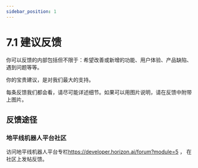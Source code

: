 ```yaml
---
sidebar_position: 1
---
```


# 7.1 建议反馈

你可以反馈的内部包括但不限于：希望改善或新增的功能、用户体验、产品缺陷、遇到问题等等。

你的宝贵建议，是对我们最大的支持。

每条反馈我们都会看，请尽可能详述细节。如果可以用图片说明，请在反馈中附带上图片。

## 反馈途径

### 地平线机器人平台社区

访问地平线机器人平台专栏<https://developer.horizon.ai/forum?module=5> ， 在社区上发帖反馈。